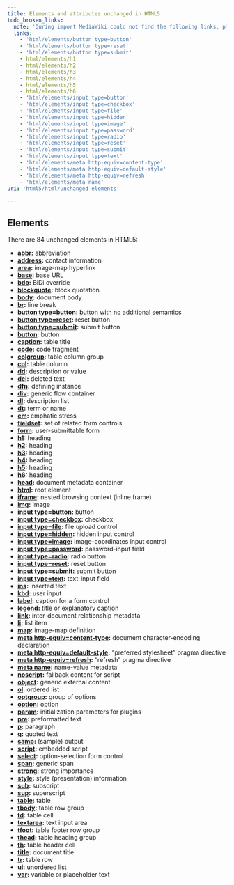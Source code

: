 ```yaml
---
title: Elements and attributes unchanged in HTML5
todo_broken_links:
  note: 'During import MediaWiki could not find the following links, please fix and adjust this list.'
  links:
    - 'html/elements/button type=button'
    - 'html/elements/button type=reset'
    - 'html/elements/button type=submit'
    - html/elements/h1
    - html/elements/h2
    - html/elements/h3
    - html/elements/h4
    - html/elements/h5
    - html/elements/h6
    - 'html/elements/input type=button'
    - 'html/elements/input type=checkbox'
    - 'html/elements/input type=file'
    - 'html/elements/input type=hidden'
    - 'html/elements/input type=image'
    - 'html/elements/input type=password'
    - 'html/elements/input type=radio'
    - 'html/elements/input type=reset'
    - 'html/elements/input type=submit'
    - 'html/elements/input type=text'
    - 'html/elements/meta http-equiv=content-type'
    - 'html/elements/meta http-equiv=default-style'
    - 'html/elements/meta http-equiv=refresh'
    - 'html/elements/meta name'
uri: 'html5/html/unchanged elements'

---
```

## <span>Elements</span>

There are 84 unchanged elements in HTML5:

-   **[abbr](/html/elements/abbr):** abbreviation
-   **[address](/html/elements/address):** contact information
-   **[area](/html/elements/area):** image-map hyperlink
-   **[base](/html/elements/base):** base URL
-   **[bdo](/html/elements/bdo):** BiDi override
-   **[blockquote](/html/elements/blockquote):** block quotation
-   **[body](/html/elements/body):** document body
-   **[br](/html/elements/br):** line break
-   **[button type=button](/w/index.php?title=html/elements/button_type%3Dbutton&action=edit&redlink=1):** button with no additional semantics
-   **[button type=reset](/w/index.php?title=html/elements/button_type%3Dreset&action=edit&redlink=1):** reset button
-   **[button type=submit](/w/index.php?title=html/elements/button_type%3Dsubmit&action=edit&redlink=1):** submit button
-   **[button](/html/elements/button):** button
-   **[caption](/html/elements/caption):** table title
-   **[code](/html/elements/code):** code fragment
-   **[colgroup](/html/elements/colgroup):** table column group
-   **[col](/html/elements/col):** table column
-   **[dd](/html/elements/dd):** description or value
-   **[del](/html/elements/del):** deleted text
-   **[dfn](/html/elements/dfn):** defining instance
-   **[div](/html/elements/div):** generic flow container
-   **[dl](/html/elements/dl):** description list
-   **[dt](/html/elements/dt):** term or name
-   **[em](/html/elements/em):** emphatic stress
-   **[fieldset](/html/elements/fieldset):** set of related form controls
-   **[form](/html/elements/form):** user-submittable form
-   **[h1](/w/index.php?title=html/elements/h1&action=edit&redlink=1):** heading
-   **[h2](/w/index.php?title=html/elements/h2&action=edit&redlink=1):** heading
-   **[h3](/w/index.php?title=html/elements/h3&action=edit&redlink=1):** heading
-   **[h4](/w/index.php?title=html/elements/h4&action=edit&redlink=1):** heading
-   **[h5](/w/index.php?title=html/elements/h5&action=edit&redlink=1):** heading
-   **[h6](/w/index.php?title=html/elements/h6&action=edit&redlink=1):** heading
-   **[head](/html/elements/head):** document metadata container
-   **[html](/html/elements/html):** root element
-   **[iframe](/html/elements/iframe):** nested browsing context (inline frame)
-   **[img](/html/elements/img):** image
-   **[input type=button](/w/index.php?title=html/elements/input_type%3Dbutton&action=edit&redlink=1):** button
-   **[input type=checkbox](/w/index.php?title=html/elements/input_type%3Dcheckbox&action=edit&redlink=1):** checkbox
-   **[input type=file](/w/index.php?title=html/elements/input_type%3Dfile&action=edit&redlink=1):** file upload control
-   **[input type=hidden](/w/index.php?title=html/elements/input_type%3Dhidden&action=edit&redlink=1):** hidden input control
-   **[input type=image](/w/index.php?title=html/elements/input_type%3Dimage&action=edit&redlink=1):** image-coordinates input control
-   **[input type=password](/w/index.php?title=html/elements/input_type%3Dpassword&action=edit&redlink=1):** password-input field
-   **[input type=radio](/w/index.php?title=html/elements/input_type%3Dradio&action=edit&redlink=1):** radio button
-   **[input type=reset](/w/index.php?title=html/elements/input_type%3Dreset&action=edit&redlink=1):** reset button
-   **[input type=submit](/w/index.php?title=html/elements/input_type%3Dsubmit&action=edit&redlink=1):** submit button
-   **[input type=text](/w/index.php?title=html/elements/input_type%3Dtext&action=edit&redlink=1):** text-input field
-   **[ins](/html/elements/ins):** inserted text
-   **[kbd](/html/elements/kbd):** user input
-   **[label](/html/elements/label):** caption for a form control
-   **[legend](/html/elements/legend):** title or explanatory caption
-   **[link](/html/elements/link):** inter-document relationship metadata
-   **[li](/html/elements/li):** list item
-   **[map](/html/elements/map):** image-map definition
-   **[meta http-equiv=content-type](/w/index.php?title=html/elements/meta_http-equiv%3Dcontent-type&action=edit&redlink=1):** document character-encoding declaration
-   **[meta http-equiv=default-style](/w/index.php?title=html/elements/meta_http-equiv%3Ddefault-style&action=edit&redlink=1):** “preferred stylesheet” pragma directive
-   **[meta http-equiv=refresh](/w/index.php?title=html/elements/meta_http-equiv%3Drefresh&action=edit&redlink=1):** “refresh” pragma directive
-   **[meta name](/w/index.php?title=html/elements/meta_name&action=edit&redlink=1):** name-value metadata
-   **[noscript](/html/elements/noscript):** fallback content for script
-   **[object](/html/elements/object):** generic external content
-   **[ol](/html/elements/ol):** ordered list
-   **[optgroup](/html/elements/optgroup):** group of options
-   **[option](/html/elements/option):** option
-   **[param](/html/elements/param):** initialization parameters for plugins
-   **[pre](/html/elements/pre):** preformatted text
-   **[p](/html/elements/p):** paragraph
-   **[q](/html/elements/q):** quoted text
-   **[samp](/html/elements/samp):** (sample) output
-   **[script](/html/elements/script):** embedded script
-   **[select](/html/elements/select):** option-selection form control
-   **[span](/html/elements/span):** generic span
-   **[strong](/html/elements/strong):** strong importance
-   **[style](/html/elements/style):** style (presentation) information
-   **[sub](/html/elements/sub):** subscript
-   **[sup](/html/elements/sup):** superscript
-   **[table](/html/elements/table):** table
-   **[tbody](/html/elements/tbody):** table row group
-   **[td](/html/elements/td):** table cell
-   **[textarea](/html/elements/textarea):** text input area
-   **[tfoot](/html/elements/tfoot):** table footer row group
-   **[thead](/html/elements/thead):** table heading group
-   **[th](/html/elements/th):** table header cell
-   **[title](/html/elements/title):** document title
-   **[tr](/html/elements/tr):** table row
-   **[ul](/html/elements/ul):** unordered list
-   **[var](/html/elements/var):** variable or placeholder text
